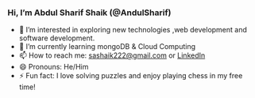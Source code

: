 ### Hi, I’m Abdul Sharif Shaik (@AndulSharif)

- 👀 I’m interested in exploring new technologies ,web development and software development.
- 🌱 I’m currently learning mongoDB & Cloud Computing
- 📫 How to reach me: sashaik222@gmail.com or [LinkedIn](https://www.linkedin.com/in/abdul-sharif-shaik-55a74819a/)
- 😄 Pronouns: He/Him
- ⚡ Fun fact: I love solving puzzles and enjoy playing chess in my free time!

<!---
AndulSharif/AndulSharif is a ✨ special ✨ repository because its `README.md` (this file) appears on your GitHub profile.
You can click the Preview link to take a look at your changes.
--->

